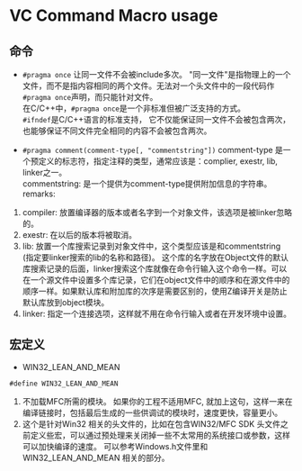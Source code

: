 # VC Command Macro usage

## 命令
* `#pragma once`
让同一文件不会被include多次。 "同一文件"是指物理上的一个文件，而不是指内容相同的两个文件。无法对一个头文件中的一段代码作`#pragma once`声明，而只能针对文件。  
在C/C++中，`#pragma once`是一个非标准但被广泛支持的方式。  
`#ifndef`是C/C++语言的标准支持， 它不仅能保证同一文件不会被包含两次，也能够保证不同文件完全相同的内容不会被包含两次。

* `#pragma comment(comment-type[, "commentstring"])`
comment-type 是一个预定义的标志符，指定注释的类型，通常应该是：complier, exestr, lib, linker之一。  
commentstring: 是一个提供为comment-type提供附加信息的字符串。  
remarks:  
1. compiler: 放置编译器的版本或者名字到一个对象文件，该选项是被linker忽略的。
2. exestr: 在以后的版本将被取消。
3. lib: 放置一个库搜索记录到对象文件中，这个类型应该是和commentstring (指定要linker搜索的lib的名称和路径)。 这个库的名字放在Object文件的默认库搜索记录的后面，linker搜索这个库就像在命令行输入这个命令一样。可以在一个源文件中设置多个库记录，它们在object文件中的顺序和在源文件中的顺序一样。如果默认库和附加库的次序是需要区别的，使用Z编译开关是防止默认库放到object模块。
4. linker: 指定一个连接选项，这样就不用在命令行输入或者在开发环境中设置。


## 宏定义
* WIN32_LEAN_AND_MEAN
```
#define WIN32_LEAN_AND_MEAN
```
1. 不加载MFC所需的模块。 如果你的工程不适用MFC, 就加上这句，这样一来在编译链接时，包括最后生成的一些供调试的模块时，速度更快，容量更小。
2. 这个是针对Win32 相关的头文件的，比如在包含WIN32/MFC SDK 头文件之前定义些宏，可以通过预处理来关闭掉一些不太常用的系统接口或参数，这样可以加快编译的速度。 可以参考Windows.h文件里和 WIN32_LEAN_AND_MEAN 相关的部分。
